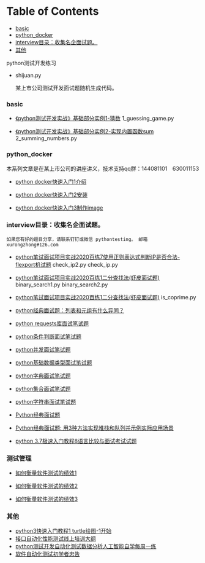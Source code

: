 Table of Contents
=================
   * [basic](#basic)
   * [python_docker](#python_docker)
   * [interview目录：收集名企面试题。](#interview目录收集名企面试题)
   * [其他](#其他)


	
python测试开发练习

- shijuan.py  

	某上市公司测试开发面试题随机生成代码。

### basic

* [《python测试开发实战》基础部分实例1-猜数](https://www.jianshu.com/p/f77e22e3b27c) 1_guessing_game.py

* [《python测试开发实战》基础部分实例2-实现内置函数sum](https://www.jianshu.com/p/d6e270791f39) 2_summing_numbers.py


### python_docker

本系列文章是在某上市公司的讲座讲义，技术支持qq群：144081101　630011153

* [python docker快速入门1介绍](https://www.jianshu.com/p/c2c3ade30a78) 

* [python docker快速入门2安装](https://www.jianshu.com/p/c4d0c486a5d9) 

* [python docker快速入门3制作image](https://www.jianshu.com/p/856713b10f96) 

### interview目录：收集名企面试题。

	如果您有好的题目分享，请联系钉钉或微信 pythontesting。 邮箱 xurongzhong#126.com

 * [python笔试面试项目实战2020百练7使用正则表达式判断IP是否合法-flexport机试题](https://www.jianshu.com/p/e331da96917d)  check_ip2.py  check_ip.py
 
 * [python笔试面试项目实战2020百练1二分查找法(虾皮面试题)](https://www.jianshu.com/p/67127211e9e7) binary_search1.py  binary_search2.py
 
  * [python笔试面试项目实战2020百练1二分查找法(虾皮面试题)](https://www.jianshu.com/p/0210e22f6c8d) is_coprime.py

 * [python经典面试题：列表和元组有什么异同？](https://www.jianshu.com/p/f13bf2bf1f05)

 * [python requests库面试笔试题](https://www.jianshu.com/p/374dca87802b)

 * [python条件判断面试笔试题](https://www.jianshu.com/p/ae3a59617ef7)

 * [python并发面试笔试题](https://www.jianshu.com/p/e4f7e5637708)

 * [python基础数据类型面试笔试题](https://www.jianshu.com/p/663f17c23b17)

 * [python字典面试笔试题](https://www.jianshu.com/p/146b2ee5fe28)

 * [python集合面试笔试题](https://www.jianshu.com/p/cd6a6586ff2b)

 * [python字符串面试笔试题](https://www.jianshu.com/p/765879a94522)

 * [Python经典面试题](https://www.jianshu.com/p/55cc75c99061)

 * [Python经典面试题: 用3种方法实现堆栈和队列并示例实际应用场景](https://www.jianshu.com/p/c990427ca608)

 * [python 3.7极速入门教程8语言比较与面试考试试题](https://www.jianshu.com/p/940664d1824a)
 
### 测试管理

 * [如何衡量软件测试的绩效1](https://www.jianshu.com/p/fea0a41f953c)

 * [如何衡量软件测试的绩效2](https://www.jianshu.com/p/28c63a61355d)

 * [如何衡量软件测试的绩效3](https://www.jianshu.com/p/e297a1cea8cd)
 
### 其他

 * [python3快速入门教程1 turtle绘图-1开始](https://china-testing.github.io/python3_crash1.html)
 * [接口自动化性能测试线上培训大纲](https://china-testing.github.io/testing_training.html)
 * [python测试开发自动化测试数据分析人工智能自学每周一练](https://china-testing.github.io/python_weeks.html)
 * [软件自动化测试初学者忠告](https://china-testing.github.io/testing_automation_tips.html)
